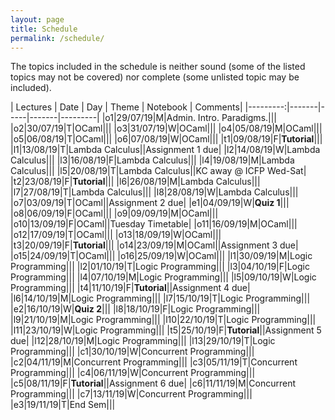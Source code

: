 ```yaml
---
layout: page
title: Schedule
permalink: /schedule/
---
```


The topics included in the schedule is neither sound (some of the listed topics
may not be covered) nor complete (some unlisted topic may be included). 

| Lectures | Date  | Day | Theme | Notebook | Comments|
|---------:|-------|-----|-------|---------|
|o1|29/07/19|M|Admin. Intro. Paradigms.|||
|o2|30/07/19|T|OCaml|||
|o3|31/07/19|W|OCaml|||
|o4|05/08/19|M|OCaml|||
|o5|06/08/19|T|OCaml|||
|o6|07/08/19|W|OCaml|||
|t1|09/08/19|F|**Tutorial**|||
|l1|13/08/19|T|Lambda Calculus||Assignment 1 due|
|l2|14/08/19|W|Lambda Calculus|||
|l3|16/08/19|F|Lambda Calculus|||
|l4|19/08/19|M|Lambda Calculus|||
|l5|20/08/19|T|Lambda Calculus||KC away @ ICFP Wed-Sat|
|t2|23/08/19|F|**Tutorial**|||
|l6|26/08/19|M|Lambda Calculus|||
|l7|27/08/19|T|Lambda Calculus|||
|l8|28/08/19|W|Lambda Calculus|||
|o7|03/09/19|T|OCaml||Assignment 2 due|
|e1|04/09/19|W|**Quiz 1**|||
|o8|06/09/19|F|OCaml|||
|o9|09/09/19|M|OCaml|||
|o10|13/09/19|F|OCaml||Tuesday Timetable|
|o11|16/09/19|M|OCaml|||
|o12|17/09/19|T|OCaml|||
|o13|18/09/19|W|OCaml|||
|t3|20/09/19|F|**Tutorial**|||
|o14|23/09/19|M|OCaml||Assignment 3 due|
|o15|24/09/19|T|OCaml|||
|o16|25/09/19|W|OCaml|||
|l1|30/09/19|M|Logic Programming|||
|l2|01/10/19|T|Logic Programming|||
|l3|04/10/19|F|Logic Programming|||
|l4|07/10/19|M|Logic Programming|||
|l5|09/10/19|W|Logic Programming|||
|t4|11/10/19|F|**Tutorial**||Assignment 4 due|
|l6|14/10/19|M|Logic Programming|||
|l7|15/10/19|T|Logic Programming|||
|e2|16/10/19|W|**Quiz 2**|||
|l8|18/10/19|F|Logic Programming|||
|l9|21/10/19|M|Logic Programming|||
|l10|22/10/19|T|Logic Programming|||
|l11|23/10/19|W|Logic Programming|||
|t5|25/10/19|F|**Tutorial**||Assignment 5 due|
|l12|28/10/19|M|Logic Programming|||
|l13|29/10/19|T|Logic Programming|||
|c1|30/10/19|W|Concurrent Programming|||
|c2|04/11/19|M|Concurrent Programming|||
|c3|05/11/19|T|Concurrent Programming|||
|c4|06/11/19|W|Concurrent Programming|||
|c5|08/11/19|F|**Tutorial**||Assignment 6 due|
|c6|11/11/19|M|Concurrent Programming|||
|c7|13/11/19|W|Concurrent Programming|||
|e3|19/11/19|T|End Sem|||
